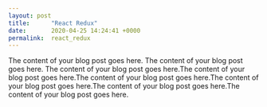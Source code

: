 ```yaml
---
layout: post
title:      "React Redux"
date:       2020-04-25 14:24:41 +0000
permalink:  react_redux
---
```



The content of your blog post goes here. The content of your blog post goes here. The content of your blog post goes here.The content of your blog post goes here.The content of your blog post goes here.The content of your blog post goes here.The content of your blog post goes here.The content of your blog post goes here.

